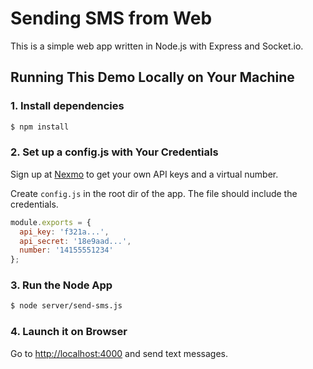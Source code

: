 # Sending SMS from Web

This is a simple web app written in Node.js with Express and Socket.io.

## Running This Demo Locally on Your Machine

### 1. Install dependencies

```bash
$ npm install
```

### 2. Set up a config.js with Your Credentials

Sign up at [Nexmo](https://nexmo.com) to get your own API keys and a virtual number.

Create `config.js` in the root dir of the app. The file should include the credentials.

```javascript
module.exports = {
  api_key: 'f321a...',
  api_secret: '18e9aad...',
  number: '14155551234'
};
```

### 3. Run the Node App

```bash
$ node server/send-sms.js
```

### 4. Launch it on Browser

Go to [http://localhost:4000](http://localhost:4000) and send text messages. 
